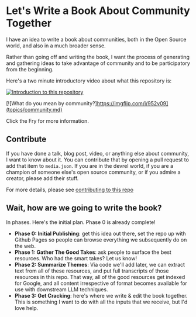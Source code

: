 # Let's Write a Book About Community Together

I have an idea to write a book about communities, both in the Open Source world, and also in a much broader sense.

Rather than going off and writing the book, I want the process of generating and gathering ideas to take
advantage of community and to be participatory from the beginning.

Here's a two minute introductory video about what this repository is:

[![Introduction to this repository](https://img.youtube.com/vi/j36lhnAiJ0g/1.jpg)](https://youtu.be/j36lhnAiJ0g)

[![What do you mean by community?]https://imgflip.com/i/952v09](topics/community.md)

Click the Fry for more information.

## Contribute

If you have done a talk, blog post, video, or anything else about community, I want to know about it. You can
contribute that by opening a pull request to add that item to `media.json`. If you are in the devrel world, if you are
a champion of someone else's open source community, or if you admire a creator, please add their stuff.

For more details, please see  [contributing to this repo](CONTRIBUTING.md)

## Wait, how are we going to write the book?

In phases. Here's the initial plan.  Phase 0 is already complete!

* **Phase 0: Initial Publishing**: get this idea out there, set the repo up with Github Pages so people can browse everything we subsequently do on the web.
* **Phase 1: Gather The Good Takes**: ask people to surface the best resources. Who had the smart takes? Let us know!
* **Phase 2: Summarize Themes**: Via code we'll add later, we can extract text from all of these resources,
and put full transcripts of those resources in this repo. That way, all of the good resources get indexed for Google, and all content irrespective of format becomes available for use with downstream LLM techniques.
* **Phase 3: Get Cracking**: here's where we write & edit the book together. This is something I want to do with all 
the inputs that we receive, but I'd love help.
